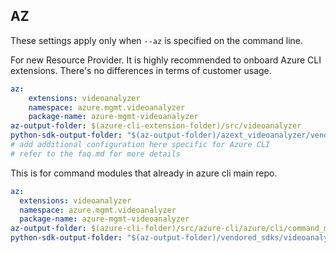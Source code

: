 ## AZ

These settings apply only when `--az` is specified on the command line.

For new Resource Provider. It is highly recommended to onboard Azure CLI extensions. There's no differences in terms of customer usage. 

``` yaml $(az) && $(target-mode) != 'core'
az:
    extensions: videoanalyzer
    namespace: azure.mgmt.videoanalyzer
    package-name: azure-mgmt-videoanalyzer
az-output-folder: $(azure-cli-extension-folder)/src/videoanalyzer
python-sdk-output-folder: "$(az-output-folder)/azext_videoanalyzer/vendored_sdks/videoanalyzer"
# add additional configuration here specific for Azure CLI
# refer to the faq.md for more details
```



This is for command modules that already in azure cli main repo. 
``` yaml $(az) && $(target-mode) == 'core'
az:
  extensions: videoanalyzer
  namespace: azure.mgmt.videoanalyzer
  package-name: azure-mgmt-videoanalyzer
az-output-folder: $(azure-cli-folder)/src/azure-cli/azure/cli/command_modules/videoanalyzer
python-sdk-output-folder: "$(az-output-folder)/vendored_sdks/videoanalyzer"
``` 